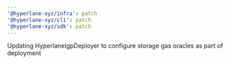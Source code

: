 ```yaml
---
'@hyperlane-xyz/infra': patch
'@hyperlane-xyz/cli': patch
'@hyperlane-xyz/sdk': patch
---
```


Updating HyperlaneIgpDeployer to configure storage gas oracles as part of deployment
